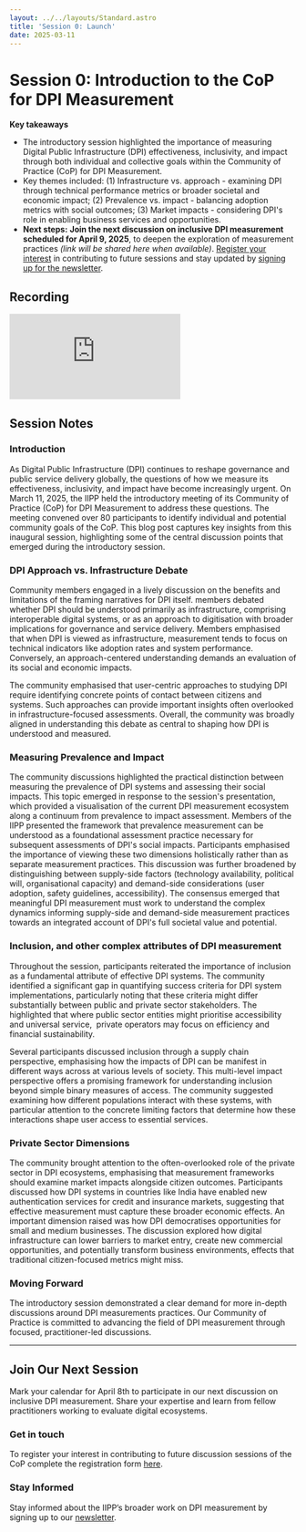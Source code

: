 ```yaml
---
layout: ../../layouts/Standard.astro
title: 'Session 0: Launch'
date: 2025-03-11
---
```


# Session 0: Introduction to the CoP for DPI Measurement

**Key takeaways**

- The introductory session highlighted the importance of measuring Digital Public Infrastructure (DPI) effectiveness, inclusivity, and impact through both individual and collective goals within the Community of Practice (CoP) for DPI Measurement⁠⁠.
- Key themes included: (1) Infrastructure vs. approach - examining DPI through technical performance metrics or broader societal and economic impact; (2) Prevalence vs. impact - balancing adoption metrics with social outcomes; (3) Market impacts - considering DPI's role in enabling business services and opportunities.
- **Next steps:** **Join the next discussion on inclusive DPI measurement scheduled for April 9, 2025**, to deepen the exploration of measurement practices _(link will be shared here when available)_⁠⁠. [Register your interest](https://forms.gle/hiFG2e1LDo37GunV8) in contributing to future sessions and stay updated by [signing up for the newsletter⁠](https://docs.google.com/forms/d/e/1FAIpQLSef0ja9DQhV9uBpgSBILh0eNT152Y2nv_9DRGZNFqulZT09Eg/viewform).


## Recording

<iframe class="aspect-video w-full" src="https://www.youtube-nocookie.com/embed/lwgBAJPrqvs?si=J7H9cSVQ5jkMbAXF&amp;controls=0" title="YouTube video player" frameborder="0" allow="accelerometer; autoplay; clipboard-write; encrypted-media; gyroscope; picture-in-picture; web-share" referrerpolicy="strict-origin-when-cross-origin" allowfullscreen></iframe>


## Session Notes

### Introduction

As Digital Public Infrastructure (DPI) continues to reshape governance and public service delivery globally, the questions of how we measure its effectiveness, inclusivity, and impact have become increasingly urgent. On March 11, 2025, the IIPP held the introductory meeting of its Community of Practice (CoP) for DPI Measurement to address these questions. The meeting convened over 80 participants to identify individual and potential community goals of the CoP. This blog post captures key insights from this inaugural session, highlighting some of the central discussion points that emerged during the introductory session.

### DPI Approach vs. Infrastructure Debate

Community members engaged in a lively discussion on the benefits and limitations of the framing narratives for DPI itself. members debated whether DPI should be understood primarily as infrastructure, comprising interoperable digital systems, or as an approach to digitisation with broader implications for governance and service delivery. Members emphasised that when DPI is viewed as infrastructure, measurement tends to focus on technical indicators like adoption rates and system performance. Conversely, an approach-centered understanding demands an evaluation of its social and economic impacts.

The community emphasised that user-centric approaches to studying DPI require identifying concrete points of contact between citizens and systems. Such approaches can provide important insights often overlooked in infrastructure-focused assessments. Overall, the community was broadly aligned in understanding this debate as central to shaping how DPI is understood and measured.

### Measuring Prevalence and Impact

The community discussions highlighted the practical distinction between measuring the prevalence of DPI systems and assessing their social impacts. This topic emerged in response to the session's presentation, which provided a visualisation of the current DPI measurement ecosystem along a continuum from prevalence to impact assessment. Members of the IIPP presented the framework that prevalence measurement can be understood as a foundational assessment practice necessary for subsequent assessments of DPI's social impacts. Participants emphasised the importance of viewing these two dimensions holistically rather than as separate measurement practices. This discussion was further broadened by distinguishing between supply-side factors (technology availability, political will, organisational capacity) and demand-side considerations (user adoption, safety guidelines, accessibility). The consensus emerged that meaningful DPI measurement must work to understand the complex dynamics informing supply-side and demand-side measurement practices towards an integrated account of DPI's full societal value and potential.

### Inclusion, and other complex attributes of DPI measurement

Throughout the session, participants reiterated the importance of inclusion as a fundamental attribute of effective DPI systems. The community identified a significant gap in quantifying success criteria for DPI system implementations, particularly noting that these criteria might differ substantially between public and private sector stakeholders. The highlighted that where public sector entities might prioritise accessibility and universal service,  private operators may focus on efficiency and financial sustainability.

Several participants discussed inclusion through a supply chain perspective, emphasising how the impacts of DPI can be manifest in different ways across at various levels of society. This multi-level impact perspective offers a promising framework for understanding inclusion beyond simple binary measures of access. The community suggested examining how different populations interact with these systems, with particular attention to the concrete limiting factors that determine how these interactions shape user access to essential services.

### Private Sector Dimensions

The community brought attention to the often-overlooked role of the private sector in DPI ecosystems, emphasising that measurement frameworks should examine market impacts alongside citizen outcomes. Participants discussed how DPI systems in countries like India have enabled new authentication services for credit and insurance markets, suggesting that effective measurement must capture these broader economic effects. An important dimension raised was how DPI democratises opportunities for small and medium businesses. The discussion explored how digital infrastructure can lower barriers to market entry, create new commercial opportunities, and potentially transform business environments, effects that traditional citizen-focused metrics might miss.

### Moving Forward

The introductory session demonstrated a clear demand for more in-depth discussions around DPI measurements practices. Our Community of Practice is committed to advancing the field of DPI measurement through focused, practitioner-led discussions.

---

## Join Our Next Session

Mark your calendar for April 8th to participate in our next discussion on inclusive DPI measurement. Share your expertise and learn from fellow practitioners working to evaluate digital ecosystems.

### Get in touch

To register your interest in contributing to future discussion sessions of the CoP complete the registration form [here](https://forms.gle/n5Aq5vn8QfDqoPNd9).

### Stay Informed

Stay informed about the IIPP’s broader work on DPI measurement by signing up to our [newsletter](https://forms.gle/dhoXGR9M6fVAoDKt7).